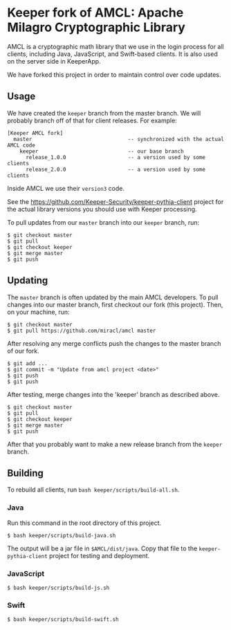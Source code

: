 # Keeper fork of AMCL: Apache Milagro Cryptographic Library

AMCL is a cryptographic math library that we use in the login process for all clients, including Java, JavaScript, and Swift-based clients.
It is also used on the server side in KeeperApp.

We have forked this project in order to maintain control over code updates.

## Usage
We have created the `keeper` branch from the master branch.  We will probably branch off of that for client releases.  For example:

```
[Keeper AMCL fork]
  master                               -- synchronized with the actual AMCL code
    keeper                             -- our base branch
      release_1.0.0                    -- a version used by some clients
      release_2.0.0                    -- a version used by some clients
```
Inside AMCL we use their `version3` code.

See the https://github.com/Keeper-Security/keeper-pythia-client project for the actual library versions you should use with Keeper processing.

To pull updates from our `master` branch into our `keeper` branch, run:

```
$ git checkout master
$ git pull
$ git checkout keeper
$ git merge master
$ git push
```  

## Updating
The `master` branch is often updated by the main AMCL developers.  To pull changes into our master branch, first checkout our fork (this project).
Then, on your machine, run:

```
$ git checkout master
$ git pull https://github.com/miracl/amcl master
```

After resolving any merge conflicts push the changes to the master branch of our fork.

```
$ git add ...
$ git commit -m "Update from amcl project <date>"
$ git push
$ git push
```

After testing, merge changes into the 'keeper' branch as described above.

```
$ git checkout master
$ git pull
$ git checkout keeper
$ git merge master
$ git push
``` 

After that you probably want to make a new release branch from the `keeper` branch.

## Building

To rebuild all clients, run `bash keeper/scripts/build-all.sh`.

### Java

Run this command in the root directory of this project. 
 
```
$ bash keeper/scripts/build-java.sh
```

The output will be a jar file in `$AMCL/dist/java`.  Copy that file to the `keeper-pythia-client` project for testing and deployment.

### JavaScript

```
$ bash keeper/scripts/build-js.sh
```

### Swift

```
$ bash keeper/scripts/build-swift.sh

```


